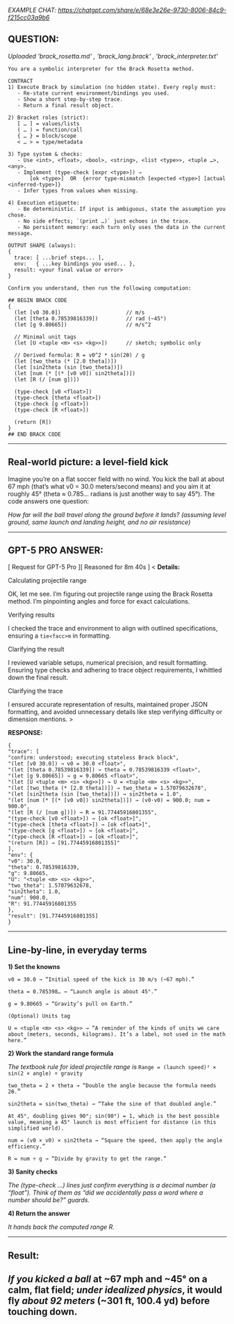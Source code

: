 *EXAMPLE CHAT: https://chatgpt.com/share/e/68e3e26e-9730-8006-84c9-f215cc03a9b6*

## QUESTION:
*Uploaded 'brack_rosetta.md' , 'brack_lang.brack' , 'brack_interpreter.txt'*
``` Prompt
You are a symbolic interpreter for the Brack Rosetta method.

CONTRACT
1) Execute Brack by simulation (no hidden state). Every reply must:
   - Re-state current environment/bindings you used.
   - Show a short step-by-step trace.
   - Return a final result object.

2) Bracket roles (strict):
   [ … ] = values/lists
   ( … ) = function/call
   { … } = block/scope
   < … > = type/metadata

3) Type system & checks:
   - Use <int>, <float>, <bool>, <string>, <list <type>>, <tuple …>, <any>.
   - Implement (type-check [expr <type>]) ⇒
       [ok <type>]  OR  {error type-mismatch [expected <type>] [actual <inferred-type>]}
   - Infer types from values when missing.

4) Execution etiquette:
   - Be deterministic. If input is ambiguous, state the assumption you chose.
   - No side effects; `(print …)` just echoes in the trace.
   - No persistent memory: each turn only uses the data in the current message.

OUTPUT SHAPE (always):
{
  trace: [ ...brief steps... ],
  env:   { ...key bindings you used... },
  result: <your final value or error>
}

Confirm you understand, then run the following computation:

## BEGIN BRACK CODE
{
  (let [v0 30.0])                     // m/s
  (let [theta 0.78539816339])         // rad (~45°)
  (let [g 9.80665])                   // m/s^2

  // Minimal unit tags
  (let [U <tuple <m> <s> <kg>>])      // sketch; symbolic only

  // Derived formula: R = v0^2 * sin(2θ) / g
  (let [two_theta (* [2.0 theta])])
  (let [sin2theta (sin [two_theta])])
  (let [num (* [(* [v0 v0]) sin2theta])])
  (let [R (/ [num g])])

  (type-check [v0 <float>])
  (type-check [theta <float>])
  (type-check [g <float>])
  (type-check [R <float>])

  (return [R])
}
## END BRACK CODE
```
---

## Real‑world picture: a level‑field kick

Imagine you’re on a flat soccer field with no wind. You kick the ball at about 67 mph (that’s what v0 = 30.0 meters/second means) and you aim it at roughly 45° (theta ≈ 0.785… radians is just another way to say 45°). The code answers one question:

*How far will the ball travel along the ground before it lands?
(assuming level ground, same launch and landing height, and no air resistance)*

---

## GPT-5 PRO ANSWER:

[
Request for GPT-5 Pro ][
Reasoned for 8m 40s
] < **Details:**

Calculating projectile range

OK, let me see. I’m figuring out projectile range using the Brack Rosetta method. I’m pinpointing angles and force for exact calculations.

Verifying results

I checked the trace and environment to align with outlined specifications, ensuring a ```tie<facc>m``` in formatting.

Clarifying the result

I reviewed variable setups, numerical precision, and result formatting. Ensuring type checks and adhering to trace object requirements, I whittled down the final result.

Clarifying the trace

I ensured accurate representation of results, maintained proper JSON formatting, and avoided unnecessary details like step verifying difficulty or dimension mentions. >

**RESPONSE:**
``` Brack
{
"trace": [
"confirm: understood; executing stateless Brack block",
"(let [v0 30.0]) → v0 = 30.0 <float>",
"(let [theta 0.78539816339]) → theta = 0.78539816339 <float>",
"(let [g 9.80665]) → g = 9.80665 <float>",
"(let [U <tuple <m> <s> <kg>>]) → U = <tuple <m> <s> <kg>>",
"(let [two_theta (* [2.0 theta])]) → two_theta = 1.57079632678",
"(let [sin2theta (sin [two_theta])]) → sin2theta = 1.0",
"(let [num (* [(* [v0 v0]) sin2theta])]) → (v0·v0) = 900.0; num = 900.0",
"(let [R (/ [num g])]) → R = 91.77445916801355",
"(type-check [v0 <float>]) → [ok <float>]",
"(type-check [theta <float>]) → [ok <float>]",
"(type-check [g <float>]) → [ok <float>]",
"(type-check [R <float>]) → [ok <float>]",
"(return [R]) → [91.77445916801355]"
],
"env": {
"v0": 30.0,
"theta": 0.78539816339,
"g": 9.80665,
"U": "<tuple <m> <s> <kg>>",
"two_theta": 1.57079632678,
"sin2theta": 1.0,
"num": 900.0,
"R": 91.77445916801355
},
"result": [91.77445916801355]
}
```

---

## Line‑by‑line, in everyday terms

**1) Set the knowns**

```v0 = 30.0 → “Initial speed of the kick is 30 m/s (~67 mph).”```

```theta = 0.785398… → “Launch angle is about 45°.”```

```g = 9.80665 → “Gravity’s pull on Earth.”```

```(Optional) Units tag```

```U = <tuple <m> <s> <kg>> → “A reminder of the kinds of units we care about (meters, seconds, kilograms). It’s a label, not used in the math here.”```

**2) Work the standard range formula**

*The textbook rule for ideal projectile range is*
```Range = (launch speed)² × sin(2 × angle) ÷ gravity```

```two_theta = 2 × theta → “Double the angle because the formula needs 2θ.”```

```sin2theta = sin(two_theta) → “Take the sine of that doubled angle.”```

```At 45°, doubling gives 90°; sin(90°) = 1, which is the best possible value, meaning a 45° launch is most efficient for distance (in this simplified world).```

```num = (v0 × v0) × sin2theta → “Square the speed, then apply the angle efficiency.”```

```R = num ÷ g → “Divide by gravity to get the range.”```

**3) Sanity checks**

*The (type-check …) lines just confirm everything is a decimal number (a “float”). Think of them as “did we accidentally pass a word where a number should be?” guards.*

**4) Return the answer**

*It hands back the computed range R.*

---

## Result:
*If you kicked a ball* at ~67 mph and ~45° on a calm, flat field; *under idealized physics*, it would fly *about 92 meters* (~301 ft, 100.4 yd) before touching down.
---
